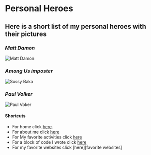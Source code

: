 # Personal Heroes

## Here is a short list of my personal heroes with their pictures

### _Matt Damon_

![Matt Damon](https://external-content.duckduckgo.com/iu/?u=https%3A%2F%2Ftse2.mm.bing.net%2Fth%3Fid%3DOIP.cmIUP_k5dP2HkDHAdl1wHAHaLH%26pid%3DApi&f=1)

### _Among Us imposter_
![Sussy Baka](https://external-content.duckduckgo.com/iu/?u=https%3A%2F%2Ftse3.mm.bing.net%2Fth%3Fid%3DOIP.2Nuokp81_UoBodNySH2xgAHaHa%26pid%3DApi&f=1)

### _Paul Volker_
![Paul Voker](https://external-content.duckduckgo.com/iu/?u=https%3A%2F%2Ftse2.mm.bing.net%2Fth%3Fid%3DOIP.6Lxdb5hxkTB1S34YEBzKnAAAAA%26pid%3DApi&f=1)



#### Shortcuts
 * For home click [here][home].
 * For about me click [here][about me]
 * For My favorite activities click [here][favorite activities]
 * For a block of code I wrote click [here][code block]
 * For my favorite websites click [here][favorite websites]


[home]: https://aidtheogre.github.io
[about me]: https://aidtheogre.github.io/aboutme.github.io/  
[favorite activities]: https://aidtheogre.github.io/favoriteactivities.github.io/
[code block]: www.github.com  


 
